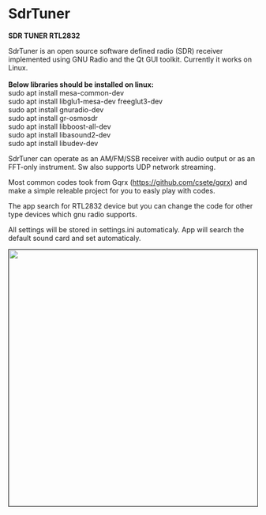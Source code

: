 <div id="js-repo-pjax-container" dir="ltr">
	<div id="readme" dir="ltr">
		<h1><a name="user-content-sdrtuner"></a>SdrTuner</h1>
		<p><b>SDR TUNER RTL2832 </b> </p>
		<p>SdrTuner is an open source software defined radio (SDR) receiver
		implemented using GNU Radio and the Qt GUI toolkit. Currently it
		works on Linux.	</br></br>	
		<b>Below libraries should be installed on linux:</b></br>	
		sudo apt install mesa-common-dev</br>	
		sudo apt install libglu1-mesa-dev freeglut3-dev</br>	
		sudo apt install gnuradio-dev</br>	
		sudo apt install gr-osmosdr</br>	
		sudo apt install libboost-all-dev</br>	
		sudo apt install libasound2-dev</br>	
		sudo apt install libudev-dev	</br>		
		</p>
		<p>SdrTuner can operate as an AM/FM/SSB receiver with audio output
		or as an FFT-only instrument. Sw also supports UDP network
		streaming. 
		</p>
		<p>Most common codes took from Gqrx (<a href="https://github.com/csete/gqrx">https://github.com/csete/gqrx</a>)
		and make a simple releable project for you to easly play with
		codes. 
		</p>
		<p>The app search for RTL2832 device but you can change the code
		for other type devices which gnu radio supports. 
		</p>
		<p>All settings will be stored in settings.ini automaticaly. App
		will search the default sound card and set automaticaly. 
		</p>
		<p align="center"><a href="https://github.com/takyonxxx/SdrTuner/blob/master/sdrtuner.png">
		<img src="https://github.com/takyonxxx/SdrTuner/blob/master/sdrtuner.png" 
		name="Image3" align="bottom" width="800" height="520" border="1"></a></p>
	</div>
</div>
</body>
</html>
